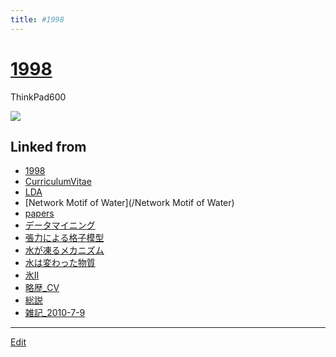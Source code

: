 ```yaml
---
title: #1998
---
```

# [1998](/1998)

ThinkPad600

![](https://upload.wikimedia.org/wikipedia/commons/thumb/7/78/IBM_Thinkpad_600E.jpg/462px-IBM_Thinkpad_600E.jpg)









## Linked from

* [1998](/1998)
* [CurriculumVitae](/CurriculumVitae)
* [LDA](/LDA)
* [Network Motif of Water](/Network Motif of Water)
* [papers](/papers)
* [データマイニング](/データマイニング)
* [張力による格子模型](/張力による格子模型)
* [水が凍るメカニズム](/水が凍るメカニズム)
* [水は変わった物質](/水は変わった物質)
* [氷II](/氷II)
* [略歴_CV](/略歴_CV)
* [総説](/総説)
* [雑記_2010-7-9](/雑記_2010-7-9)


----

[Edit](https://github.com/vitroid/vitroid.github.io/edit/master/MD/1998.md)

